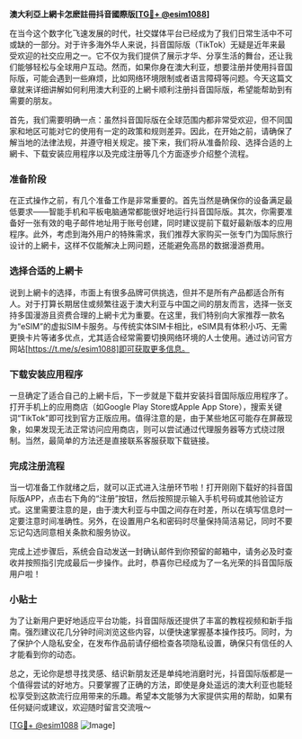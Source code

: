 **澳大利亞上網卡怎麽註冊抖音國際版[[TG💪+ @esim1088](https://t.me/s/esim1088)]**

在当今这个数字化飞速发展的时代，社交媒体平台已经成为了我们日常生活中不可或缺的一部分。对于许多海外华人来说，抖音国际版（TikTok）无疑是近年来最受欢迎的社交应用之一。它不仅为我们提供了展示才华、分享生活的舞台，还让我们能够轻松与全球用户互动。然而，如果你身在澳大利亚，想要注册并使用抖音国际版，可能会遇到一些麻烦，比如网络环境限制或者语言障碍等问题。今天这篇文章就来详细讲解如何利用澳大利亚的上網卡顺利注册抖音国际版，希望能帮助到有需要的朋友。

首先，我们需要明确一点：虽然抖音国际版在全球范围内都非常受欢迎，但不同国家和地区可能对它的使用有一定的政策和规则差异。因此，在开始之前，请确保了解当地的法律法规，并遵守相关规定。接下来，我们将从准备阶段、选择合适的上網卡、下载安装应用程序以及完成注册等几个方面逐步介绍整个流程。

### 准备阶段

在正式操作之前，有几个准备工作是非常重要的。首先当然是确保你的设备满足最低要求——智能手机和平板电脑通常都能很好地运行抖音国际版。其次，你需要准备好一张有效的电子邮件地址用于账号创建，同时建议提前下载好最新版本的应用程序。此外，考虑到海外用户的特殊需求，我们推荐大家购买一张专门为国际旅行设计的上網卡，这样不仅能解决上网问题，还能避免高昂的数据漫游费用。

### 选择合适的上網卡

说到上網卡的选择，市面上有很多品牌可供挑选，但并不是所有产品都适合所有人。对于打算长期居住或频繁往返于澳大利亚与中国之间的朋友而言，选择一张支持多国漫游且资费合理的上網卡尤为重要。在这里，我们特别向大家推荐一款名为“eSIM”的虚拟SIM卡服务。与传统实体SIM卡相比，eSIM具有体积小巧、无需更换卡片等诸多优点，尤其适合经常需要切换网络环境的人士使用。通过访问官方网站[https://t.me/s/esim1088]即可获取更多信息。

### 下载安装应用程序

一旦确定了适合自己的上網卡后，下一步就是下载并安装抖音国际版应用程序了。打开手机上的应用商店（如Google Play Store或Apple App Store），搜索关键词“TikTok”即可找到官方正版应用。值得注意的是，由于某些地区可能存在屏蔽现象，如果发现无法正常访问应用商店，则可以尝试通过代理服务器等方式绕过限制。当然，最简单的方法还是直接联系客服获取下载链接。

### 完成注册流程

当一切准备工作就绪之后，就可以正式进入注册环节啦！打开刚刚下载好的抖音国际版APP，点击右下角的“注册”按钮，然后按照提示输入手机号码或其他验证方式。这里需要注意的是，由于澳大利亚与中国之间存在时差，所以在填写信息时一定要注意时间准确性。另外，在设置用户名和密码时尽量保持简洁易记，同时不要忘记勾选同意相关条款和服务协议。

完成上述步骤后，系统会自动发送一封确认邮件到你预留的邮箱中，请务必及时查收并按照指引完成最后一步操作。此时，恭喜你已经成为了一名光荣的抖音国际版用户啦！

### 小贴士

为了让新用户更好地适应平台功能，抖音国际版还提供了丰富的教程视频和新手指南。强烈建议花几分钟时间浏览这些内容，以便快速掌握基本操作技巧。同时，为了保护个人隐私安全，在发布作品前请仔细检查各项隐私设置，确保只有信任的人才能看到你的动态。

总之，无论你是想寻找灵感、结识新朋友还是单纯地消磨时光，抖音国际版都是一个值得尝试的好地方。只要掌握了正确的方法，即使是身处遥远的澳大利亚也能轻松享受到这款流行应用带来的乐趣。希望本文能够为大家提供实用的帮助，如果有任何疑问或建议，欢迎随时留言交流哦～

[[TG💪+ @esim1088](https://t.me/s/esim1088) ![Image](https://i.postimg.cc/4NQfJmqS/Snipaste-2025-05-13-00-14-12.png)]